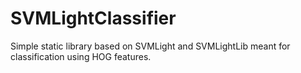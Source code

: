 SVMLightClassifier
==================

Simple static library based on SVMLight and SVMLightLib meant for classification using HOG features.
